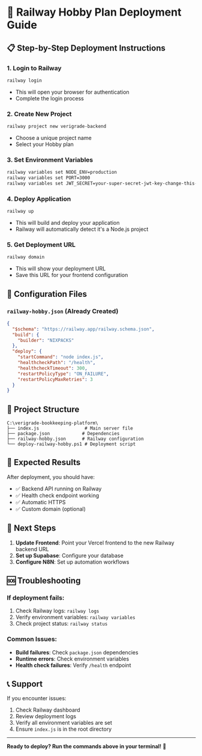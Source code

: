 # 🚀 Railway Hobby Plan Deployment Guide

## 📋 **Step-by-Step Deployment Instructions**

### 1. **Login to Railway**
```bash
railway login
```
- This will open your browser for authentication
- Complete the login process

### 2. **Create New Project**
```bash
railway project new verigrade-backend
```
- Choose a unique project name
- Select your Hobby plan

### 3. **Set Environment Variables**
```bash
railway variables set NODE_ENV=production
railway variables set PORT=3000
railway variables set JWT_SECRET=your-super-secret-jwt-key-change-this-in-production
```

### 4. **Deploy Application**
```bash
railway up
```
- This will build and deploy your application
- Railway will automatically detect it's a Node.js project

### 5. **Get Deployment URL**
```bash
railway domain
```
- This will show your deployment URL
- Save this URL for your frontend configuration

## 🔧 **Configuration Files**

### `railway-hobby.json` (Already Created)
```json
{
  "$schema": "https://railway.app/railway.schema.json",
  "build": {
    "builder": "NIXPACKS"
  },
  "deploy": {
    "startCommand": "node index.js",
    "healthcheckPath": "/health",
    "healthcheckTimeout": 300,
    "restartPolicyType": "ON_FAILURE",
    "restartPolicyMaxRetries": 3
  }
}
```

## 📁 **Project Structure**
```
C:\verigrade-bookkeeping-platform\
├── index.js                 # Main server file
├── package.json            # Dependencies
├── railway-hobby.json      # Railway configuration
└── deploy-railway-hobby.ps1 # Deployment script
```

## 🎯 **Expected Results**

After deployment, you should have:
- ✅ Backend API running on Railway
- ✅ Health check endpoint working
- ✅ Automatic HTTPS
- ✅ Custom domain (optional)

## 🔗 **Next Steps**

1. **Update Frontend**: Point your Vercel frontend to the new Railway backend URL
2. **Set up Supabase**: Configure your database
3. **Configure N8N**: Set up automation workflows

## 🆘 **Troubleshooting**

### If deployment fails:
1. Check Railway logs: `railway logs`
2. Verify environment variables: `railway variables`
3. Check project status: `railway status`

### Common Issues:
- **Build failures**: Check `package.json` dependencies
- **Runtime errors**: Check environment variables
- **Health check failures**: Verify `/health` endpoint

## 📞 **Support**

If you encounter issues:
1. Check Railway dashboard
2. Review deployment logs
3. Verify all environment variables are set
4. Ensure `index.js` is in the root directory

---

**Ready to deploy? Run the commands above in your terminal!** 🚀

